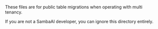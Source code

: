 These files are for public table migrations when operating with multi tenancy.

If you are not a SambaAI developer, you can ignore this directory entirely.
